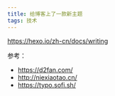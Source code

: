 ```yaml
---
title: 给博客上了一款新主题
tags: 技术
---
```


https://hexo.io/zh-cn/docs/writing

参考：
- https://d2fan.com/
- http://niexiaotao.cn/
- https://typo.sofi.sh/
